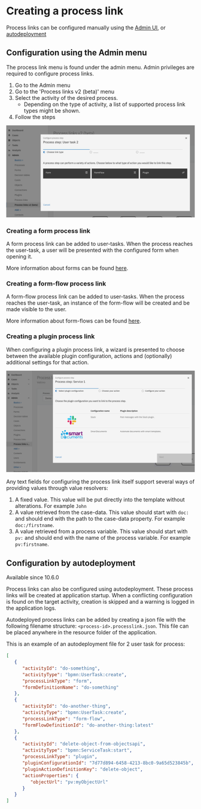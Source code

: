 # Creating a process link

Process links can be configured manually using the [Admin UI](create-process-link.md#configuration-using-the-admin-menu), or [autodeployment](create-process-link.md#configuration-by-autodeployment)

## Configuration using the Admin menu

The process link menu is found under the admin menu. Admin privileges are required to configure process links.

1. Go to the Admin menu
2. Go to the 'Process links v2 (beta)' menu
3. Select the activity of the desired process.
   * Depending on the type of activity, a list of supported process link types might be shown.
4. Follow the steps

![Select process link type](../../using-valtimo/process-link/img/select-process-link-type.png)

### Creating a form process link

A form process link can be added to user-tasks. When the process reaches the user-task, a user will be presented with the configured form when opening it.

More information about forms can be found [here](../forms/).

### Creating a form-flow process link

A form-flow process link can be added to user-tasks. When the process reaches the user-task, an instance of the form-flow will be created and be made visible to the user.

More information about form-flows can be found [here](../forms/form-flow.md).

### Creating a plugin process link

When configuring a plugin process link, a wizard is presented to choose between the available plugin configuration, actions and (optionally) additional settings for that action.

![Creating a plugin process link](../../using-valtimo/process-link/img/create-plugin-process-link.png)

Any text fields for configuring the process link itself support several ways of providing values through value resolvers:

1. A fixed value. This value will be put directly into the template without alterations. For example `John`
2. A value retrieved from the case-data. This value should start with `doc:` and should end with the path to the case-data property. For example `doc:/firstname`.
3. A value retrieved from a process variable. This value should start with `pv:` and should end with the name of the process variable. For example `pv:firstname`.

## Configuration by autodeployment

Available since 10.6.0

Process links can also be configured using autodeployment. These process links will be created at application startup. When a conflicting configuration is found on the target activity, creation is skipped and a warning is logged in the application logs.

Autodeployed process links can be added by creating a json file with the following filename structure: `<process-id>.processlink.json`. This file can be placed anywhere in the resource folder of the application.

This is an example of an autodeployment file for 2 user task for process:

```json
[
   {
      "activityId": "do-something",
      "activityType": "bpmn:UserTask:create",
      "processLinkType": "form",
      "formDefinitionName": "do-something"
   },
   {
      "activityId": "do-another-thing",
      "activityType": "bpmn:UserTask:create",
      "processLinkType": "form-flow",
      "formFlowDefinitionId": "do-another-thing:latest"
   },
   {
      "activityId": "delete-object-from-objectsapi",
      "activityType": "bpmn:ServiceTask:start",
      "processLinkType": "plugin",
      "pluginConfigurationId": "7d77d894-6458-4213-8bc0-9a65d523845b",
      "pluginActionDefinitionKey": "delete-object",
      "actionProperties": {
         "objectUrl": "pv:myObjectUrl"
      }
   }
]
```
